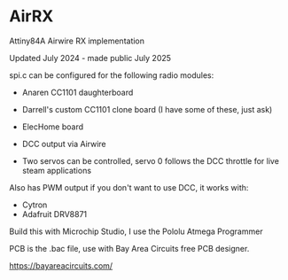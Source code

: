 # AirRX
Attiny84A Airwire RX implementation

Updated July 2024 - made public July 2025

spi.c can be configured for the following radio modules:
- Anaren CC1101 daughterboard
- Darrell's custom CC1101 clone board (I have some of these, just ask)
- ElecHome board

- DCC output via Airwire
- Two servos can be controlled, servo 0 follows the DCC throttle for live steam applications

Also has PWM output if you don't want to use DCC, it works with:
- Cytron
- Adafruit DRV8871

Build this with Microchip Studio, I use the Pololu Atmega Programmer

PCB is the .bac file, use with Bay Area Circuits free PCB designer.

https://bayareacircuits.com/



